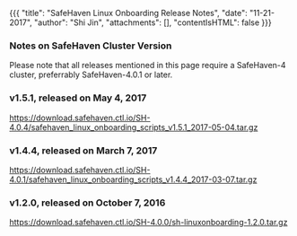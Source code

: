 {{{
  "title": "SafeHaven Linux Onboarding Release Notes",
  "date": "11-21-2017",
  "author": "Shi Jin",
  "attachments": [],
  "contentIsHTML": false
}}}

### Notes on SafeHaven Cluster Version
Please note that all releases mentioned in this page require a SafeHaven-4 cluster, preferrably SafeHaven-4.0.1 or later.

### v1.5.1, released on May 4, 2017
https://download.safehaven.ctl.io/SH-4.0.4/safehaven_linux_onboarding_scripts_v1.5.1_2017-05-04.tar.gz

### v1.4.4, released on March 7, 2017

https://download.safehaven.ctl.io/SH-4.0.1/safehaven_linux_onboarding_scripts_v1.4.4_2017-03-07.tar.gz

### v1.2.0, released on October 7, 2016

https://download.safehaven.ctl.io/SH-4.0.0/sh-linuxonboarding-1.2.0.tar.gz
